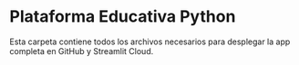 # Plataforma Educativa Python

Esta carpeta contiene todos los archivos necesarios para desplegar la app completa en GitHub y Streamlit Cloud.
